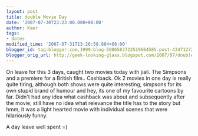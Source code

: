 ```yaml
---
layout: post
title: double Movie Day
date: '2007-07-30T23:23:00.000+08:00'
author: Kaer
tags:
- dates
modified_time: '2007-07-31T13:26:58.884+08:00'
blogger_id: tag:blogger.com,1999:blog-5086583722519664585.post-4347127258789513738
blogger_orig_url: http://geek-looking-glass.blogspot.com/2007/07/double-movie-day.html
---
```


On leave 
for this 3 days, caught two movies today with jiali. The Simpsons and a 
premiere for a British film.. Cashback. Ok 2 movies in one day is really quite 
tiring, although both shows were quite interesting, simpsons for its own 
stupid brand of humour and hey, its one of my favourite cartoons by far. 
Didn't had any idea what cashback was about and subsequently after the movie, 
still have no idea what relevance the title has to the story but hmm, it was a 
light hearted movie with individual scenes that were hilariously funny.  

A day leave well spent =) 